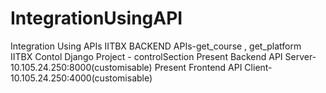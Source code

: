 # IntegrationUsingAPI
Integration Using APIs
IITBX BACKEND APIs-get_course , get_platform
IITBX Contol Django Project - controlSection
Present Backend API Server-10.105.24.250:8000(customisable)
Present Frontend API Client-10.105.24.250:4000(customisable)
